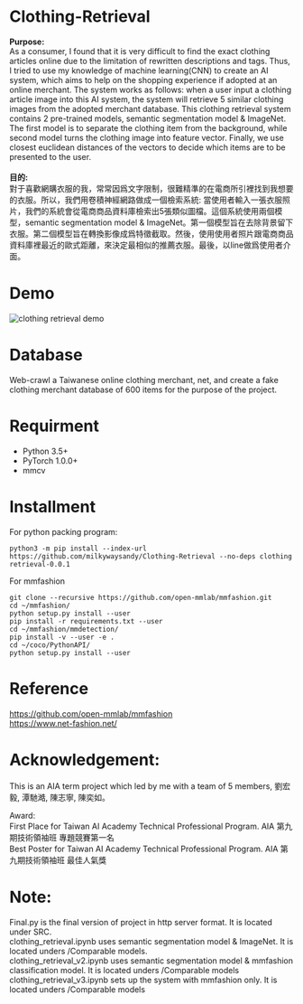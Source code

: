 # Clothing-Retrieval

**Purpose:**</br>
As a consumer, I found that it is very difficult to find the exact clothing articles online due to the limitation of rewritten descriptions and tags. Thus, I tried to use my knowledge of machine learning(CNN) to create an AI system, which aims to help on the shopping experience if adopted at an online merchant. The system works as follows: when a user input a clothing article image into this AI system, the system will retrieve 5 similar clothing images from the adopted merchant database. This clothing retrieval system contains 2 pre-trained models, semantic segmentation model & ImageNet. The first model is to separate the clothing item from the background, while second model turns the clothing image into feature vector. Finally, we use closest euclidean distances of the vectors to decide which items are to be presented to the user.</br>
</br>
**目的:**</br>
對于喜歡網購衣服的我，常常因爲文字限制，很難精準的在電商所引裡找到我想要的衣服。所以，我們用卷積神經網路做成一個檢索系統: 當使用者輸入一張衣服照片，我們的系統會從電商商品資料庫檢索出5張類似圖檔。這個系統使用兩個模型，semantic segmentation model & ImageNet。第一個模型旨在去除背景留下衣服。第二個模型旨在轉換影像成爲特徵截取。然後，使用使用者照片跟電商商品資料庫裡最近的歐式距離，來決定最相似的推薦衣服。最後，以line做爲使用者介面。<br/>

# Demo
![clothing retrieval demo](https://user-images.githubusercontent.com/63726744/131051012-deef0a27-4a39-4e36-973d-6fd55eeb596e.jpg)

# Database
Web-crawl a Taiwanese online clothing merchant, net, and create a fake clothing merchant database of 600 items for the purpose of the project.

# Requirment
- Python 3.5+
- PyTorch 1.0.0+
- mmcv

# Installment 
For python packing program:<br/>
```
python3 -m pip install --index-url https://github.com/milkywaysandy/Clothing-Retrieval --no-deps clothing retrieval-0.0.1
```

For mmfashion <br/>
```
git clone --recursive https://github.com/open-mmlab/mmfashion.git
cd ~/mmfashion/
python setup.py install --user
pip install -r requirements.txt --user
cd ~/mmfashion/mmdetection/
pip install -v --user -e .
cd ~/coco/PythonAPI/
python setup.py install --user
```

# Reference
https://github.com/open-mmlab/mmfashion </br>
https://www.net-fashion.net/

# Acknowledgement: </br>
This is an AIA term project which led by me with a team of 5 members, 劉宏毅, 潭馳澔, 陳志寧, 陳奕如。

Award: </br>
First Place for Taiwan AI Academy Technical Professional Program. AIA 第九期技術領袖班 專題競賽第一名</br>
Best Poster for Taiwan AI Academy Technical Professional Program. AIA 第九期技術領袖班 最佳人氣獎

# Note: </br>
Final.py is the final version of project in http server format. It is located under SRC.</br>
clothing_retrieval.ipynb uses semantic segmentation model & ImageNet. It is located unders /Comparable models.</br>
clothing_retrieval_v2.ipynb uses semantic segmentation model & mmfashion classification model. It is located unders /Comparable models</br>
clothing_retrieval_v3.ipynb sets up the system with mmfashion only. It is located unders /Comparable models </br>
